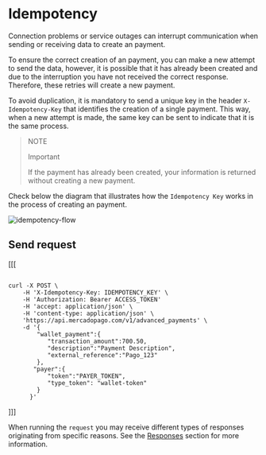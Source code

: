 # Idempotency

Connection problems or service outages can interrupt communication when sending or receiving data to create an payment.

To ensure the correct creation of an payment, you can make a new attempt to send the data, however, it is possible that it has already been created and due to the interruption you have not received the correct response. Therefore, these retries will create a new payment.

To avoid duplication, it is mandatory to send a unique key in the header `X-Idempotency-Key` that identifies the creation of a single payment. This way, when a new attempt is made, the same key can be sent to indicate that it is the same process.

> NOTE
>
> Important
>
> If the payment has already been created, your information is returned without creating a new payment.

Check below the diagram that illustrates how the `Idempotency Key` works in the process of creating an payment.

![idempotency-flow](/images/wallet-connect/idempotency.en.png)

## Send request

[[[
```curl

curl -X POST \
    -H 'X-Idempotency-Key: IDEMPOTENCY_KEY' \
    -H 'Authorization: Bearer ACCESS_TOKEN'
    -H 'accept: application/json' \
    -H 'content-type: application/json' \
    'https://api.mercadopago.com/v1/advanced_payments' \
    -d '{
        "wallet_payment":{
           "transaction_amount":700.50,
           "description":"Payment Description",
           "external_reference":"Pago_123"     
        },
       "payer":{
           "token":"PAYER_TOKEN",
           "type_token": "wallet-token"
        }
      }'

```
]]]

When running the `request` you may receive different types of responses originating from specific reasons. See the [Responses](/developers/en/docs/wallet-connect/payment-flow/idempotency/responses) section for more information.